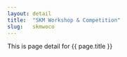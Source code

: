 ```yaml
---
layout: detail
title:  "SKM Workshop & Competition"
slug:   skmwoco
---
```


This is page detail for {{ page.title }}
